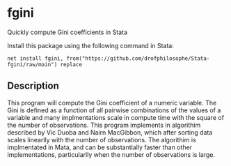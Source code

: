 # fgini
 Quickly compute Gini coefficients in Stata
 
 Install this package using the following command in Stata:
 
 `net install fgini, from("https://github.com/drofphilosophe/Stata-fgini/raw/main") replace`
 
 ## Description
 This program will compute the Gini coefficient of a numeric variable. The Gini is defined as a function of all pairwise combinations 
 of the values of a variable and many implmentations scale in compute time with the square of the number of observations. This program
 implements in algorithim described by Vic Duoba and Nairn MacGibbon, which after sorting data scales linearlly with the number of 
 observations. The algorithim is implmentated in Mata, and can be substantially faster than other implementations, particularlly 
 when the number of observations is large. 
 
